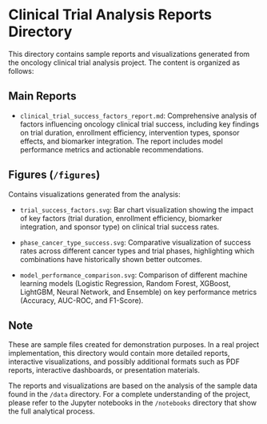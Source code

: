 # Clinical Trial Analysis Reports Directory

This directory contains sample reports and visualizations generated from the oncology clinical trial analysis project. The content is organized as follows:

## Main Reports

- `clinical_trial_success_factors_report.md`: Comprehensive analysis of factors influencing oncology clinical trial success, including key findings on trial duration, enrollment efficiency, intervention types, sponsor effects, and biomarker integration. The report includes model performance metrics and actionable recommendations.

## Figures (`/figures`)

Contains visualizations generated from the analysis:

- `trial_success_factors.svg`: Bar chart visualization showing the impact of key factors (trial duration, enrollment efficiency, biomarker integration, and sponsor type) on clinical trial success rates.

- `phase_cancer_type_success.svg`: Comparative visualization of success rates across different cancer types and trial phases, highlighting which combinations have historically shown better outcomes.

- `model_performance_comparison.svg`: Comparison of different machine learning models (Logistic Regression, Random Forest, XGBoost, LightGBM, Neural Network, and Ensemble) on key performance metrics (Accuracy, AUC-ROC, and F1-Score).

## Note

These are sample files created for demonstration purposes. In a real project implementation, this directory would contain more detailed reports, interactive visualizations, and possibly additional formats such as PDF reports, interactive dashboards, or presentation materials.

The reports and visualizations are based on the analysis of the sample data found in the `/data` directory. For a complete understanding of the project, please refer to the Jupyter notebooks in the `/notebooks` directory that show the full analytical process.